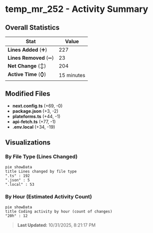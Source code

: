 # temp_mr_252 - Activity Summary 

## Overall Statistics

| Stat                   | Value                                                             |
| ---------------------- | ----------------------------------------------------------------- |
| **Lines Added** (➕)   | 227                                          |
| **Lines Removed** (➖) | 23                                        |
| **Net Change** (↕)    | 204                |
| **Active Time** (⌚)   | 15 minutes |


## Modified Files
- **next.config.ts** (+69, -0)
- **package.json** (+3, -2)
- **plateforms.ts** (+44, -1)
- **api-fetch.ts** (+77, -1)
- **.env.local** (+34, -19)

## Visualizations

### By File Type (Lines Changed)

```mermaid
pie showData
title Lines changed by file type
".ts" : 192
".json" : 5
".local" : 53
```

### By Hour (Estimated Activity Count)

```mermaid
pie showData
title Coding activity by hour (count of changes)
"20h" : 12
```


> **Last Updated:** 10/31/2025, 8:21:17 PM
